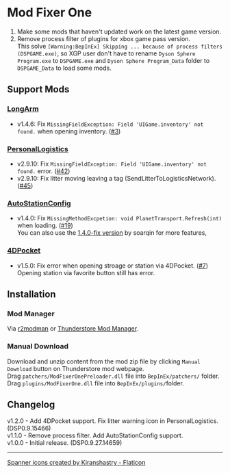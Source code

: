 # Mod Fixer One

1. Make some mods that haven't updated work on the latest game version.  
2. Remove process filter of plugins for xbox game pass version.  
This solve `[Warning:BepInEx] Skipping ... because of process filters (DSPGAME.exe)`, so XGP user don't have to rename `Dyson Sphere Program.exe` to `DSPGAME.exe` and `Dyson Sphere Program_Data` folder to `DSPGAME_Data` to load some mods.  

## Support Mods

### [LongArm](https://dsp.thunderstore.io/package/Semar/LongArm/)  
- v1.4.6:  Fix `MissingFieldException: Field 'UIGame.inventory' not found.` when opening inventory. ([#3](https://github.com/mattsemar/dsp-long-arm/issues/3))  

### [PersonalLogistics](https://dsp.thunderstore.io/package/Semar/PersonalLogistics/)  
- v2.9.10: Fix `MissingFieldException: Field 'UIGame.inventory' not found.` error. ([#42](https://github.com/mattsemar/dsp-personal-logistics/issues/42))  
- v2.9.10: Fix litter moving leaving a tag (SendLitterToLogisticsNetwork). ([#45](https://github.com/mattsemar/dsp-personal-logistics/issues/45))

### [AutoStationConfig](https://dsp.thunderstore.io/package/Pasukaru/AutoStationConfig/)
- v1.4.0: Fix `MissingMethodExcpetion: void PlanetTransport.Refresh(int)` when loading. ([#19](https://github.com/Pasukaru/DSP-Mods/issues/19))  
You can also use the [1.4.0-fix version](https://github.com/soarqin/DSP_AutoStationConfig/releases/tag/1.4.0-fix) by soarqin for more features,   

### [4DPocket](https://dsp.thunderstore.io/package/yyuueexxiinngg/4DPocket/)
- v1.5.0: Fix error when opening stroage or station via 4DPocket. ([#7](https://github.com/yyuueexxiinngg/BepInEx-Plugins/issues/7))  
Opening station via favorite button still has error.  

## Installation
  
### Mod Manager  
Via [r2modman](https://dsp.thunderstore.io/package/ebkr/r2modman) or [Thunderstore Mod Manager](https://www.overwolf.com/app/Thunderstore-Thunderstore_Mod_Manager).  
  
### Manual Download  
Download and unzip content from the mod zip file by clicking `Manual Download` button on Thunderstore mod webpage.   
Drag `patchers/ModFixerOnePreloader.dll` file into `BepInEx/patchers/` folder.  
Drag `plugins/ModFixerOne.dll` file into `BepInEx/plugins/`folder.  

## Changelog

v1.2.0 - Add 4DPocket support. Fix litter warning icon in PersonalLogistics. (DSP0.9.15466)  
v1.1.0 - Remove process filter. Add AutoStationConfig support.  
v1.0.0 - Initial release. (DSP0.9.27.14659)  

----
<a href="https://www.flaticon.com/free-icons/spanner" title="spanner icons">Spanner icons created by Kiranshastry - Flaticon</a>